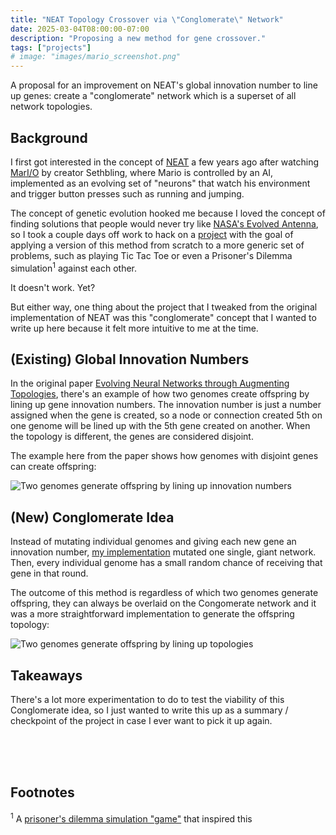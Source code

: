 ```yaml
---
title: "NEAT Topology Crossover via \"Conglomerate\" Network"
date: 2025-03-04T08:00:00-07:00
description: "Proposing a new method for gene crossover."
tags: ["projects"]
# image: "images/mario_screenshot.png"
---
```


A proposal for an improvement on NEAT's global innovation number to line up genes: create a "conglomerate" network which is a superset of all network topologies.

<!--more-->

## Background

I first got interested in the concept of [NEAT](https://en.wikipedia.org/wiki/Neuroevolution_of_augmenting_topologies) a few years ago after watching [MarI/O](https://www.youtube.com/watch?v=qv6UVOQ0F44) by creator Sethbling, where Mario is controlled by an AI, implemented as an evolving set of "neurons" that watch his environment and trigger button presses such as running and jumping.

The concept of genetic evolution hooked me because I loved the concept of finding solutions that people would never try like [NASA's Evolved Antenna](https://en.wikipedia.org/wiki/Evolved_antenna), so I took a couple days off work to hack on a [project](https://github.com/holosam/neuro-evo) with the goal of applying a version of this method from scratch to a more generic set of problems, such as playing Tic Tac Toe or even a Prisoner's Dilemma simulation<sup>1</sup> against each other.

It doesn't work. Yet?

But either way, one thing about the project that I tweaked from the original implementation of NEAT was this "conglomerate" concept that I wanted to write up here because it felt more intuitive to me at the time.

## (Existing) Global Innovation Numbers

In the original paper [Evolving Neural Networks through Augmenting Topologies](https://nn.cs.utexas.edu/downloads/papers/stanley.ec02.pdf), there's an example of how two genomes create offspring by lining up gene innovation numbers. The innovation number is just a number assigned when the gene is created, so a node or connection created 5th on one genome will be lined up with the 5th gene created on another. When the topology is different, the genes are considered disjoint.

The example here from the paper shows how genomes with disjoint genes can create offspring:

![Two genomes generate offspring by lining up innovation numbers](/images/genetic_breeding.png "Genetic Breeding")

## (New) Conglomerate Idea

Instead of mutating individual genomes and giving each new gene an innovation number, [my implementation](https://github.com/holosam/neuro-evo/blob/c3ea6116c2f77b8780894cbdd6284be34bb1770e/neuron/brain.go#L204) mutated one single, giant network. Then, every individual genome has a small random chance of receiving that gene in that round.

The outcome of this method is regardless of which two genomes generate offspring, they can always be overlaid on the Congomerate network and it was a more straightforward implementation to generate the offspring topology:

![Two genomes generate offspring by lining up topologies](/images/conglomerate_breeding.png "Conglomerate Breeding")

## Takeaways

There's a lot more experimentation to do to test the viability of this Conglomerate idea, so I just wanted to write this up as a summary / checkpoint of the project in case I ever want to pick it up again.

<br>
<br>
<br>

## Footnotes

<sup>1</sup> A [prisoner's dilemma simulation "game"](https://ncase.me/trust/) that inspired this
